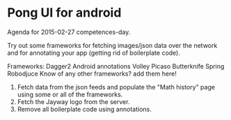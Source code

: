 # Pong UI for android

Agenda for 2015-02-27 competences-day.

Try out some frameworks for fetching images/json data over the network and for annotating your app (getting rid of boilerplate code).

Frameworks:
Dagger2
Android annotations
Volley
Picaso
Butterknife
Spring
Robodjuce
Know of any other frameworks? add them here!

1. Fetch data from the json feeds and populate the "Math history" page using some or all of the frameworks.
2. Fetch the Jayway logo from the server.
3. Remove all boilerplate code using annotations.
